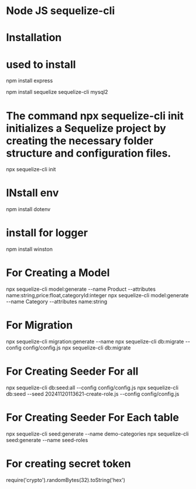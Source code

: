 # Node JS sequelize-cli


# Installation

# used to install
npm install express

npm install sequelize sequelize-cli mysql2   

 # The command npx sequelize-cli init initializes a Sequelize project by creating the necessary folder structure and configuration files.
npx sequelize-cli init

# INstall env
npm install dotenv

# install  for logger
npm install winston

# For Creating a Model
npx sequelize-cli model:generate --name Product --attributes name:string,price:float,categoryId:integer
npx sequelize-cli model:generate --name Category --attributes name:string



# For Migration 
npx sequelize-cli migration:generate --name
npx sequelize-cli db:migrate --config config/config.js
npx sequelize-cli db:migrate

# For Creating Seeder For all

npx sequelize-cli db:seed:all --config config/config.js
npx sequelize-cli db:seed --seed 20241120113621-create-role.js --config config/config.js


# For Creating Seeder For Each table

npx sequelize-cli seed:generate --name demo-categories
npx sequelize-cli seed:generate --name seed-roles


# For creating secret token
require('crypto').randomBytes(32).toString('hex')